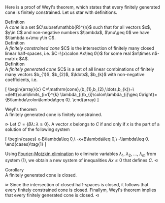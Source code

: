 Here is a proof of Weyl's theorem, which states that every finitely generated 
cone is finitely constrained. Let us star with definitions.

<div class="block-head">Definition</div>
<div class="block-body">
A <em>cone</em> is a set $C\subset\mathbb{R}^{n}$ such that for all vectors 
$x$, $y\in C$ and non-negative numbers $\lambda$, $\mu\geq 0$ we have 
$\lambda x+\mu y\in C$.
</div>

<div class="block-head">Definition</div>
<div class="block-body">
A <em>finitely constrained cone</em> $C$ is the intersection of finitely many 
closed linear half-spaces, i.e. $C=\{x\colon Ax\leq 0\}$ for 
some real $m\times n$-matrix $A$.
</div>

<div class="block-head">Definition</div>
<div class="block-body">
A <em>finitely generated cone</em> $C$ is a set of all linear combinations of  
finitely many vectors $b_{1}$, $b_{2}$, $\ldots$, $b_{k}$ with 
non-negative coefficients, i.e. 

\[
\begin{array}{c}
C=\mathrm{cone}\,(b_{1},b_{2},\ldots,b_{k})=\\
=\left\{\sum\limits_{i=1}^{k}
\lambda_{i}b_{i}\colon\lambda_{i}\geq 0\right\}=\{B\lambda\colon\lambda\geq 0\}.
\end{array}
\]
</div>

<div class="block-head">Weyl's theorem</div>
<div class="block-body">
A finitely generated cone is finitely constrained.
</div>

$\rhd$ Let $C=\{B\lambda\colon\lambda\geq 0\}$. A vector $x$ belongs to 
$C$ if and only if $x$ is the part of a solution of the following system

\[
\begin{cases}
x-B\lambda\leq 0,\\
-x+B\lambda\leq 0,\\
-\lambda\leq 0.
\end{cases}\tag{1}
\]

Using [Fourier-Motzkin elimination](23_11_30_18_37.md) to eliminate variables 
$\lambda_{1}$, $\lambda_{2}$, $\ldots$, $\lambda_{m}$ from system (1), 
we obtain a new system of inequalities $Ax\leq 0$ that defines $C$. $\lhd$

<div class="block-head">Corollary</div>
<div class="block-body">
A finitely generated cone is closed.
</div>

$\rhd$ Since the intersection of closed half-spaces is closed, it follows
that every finitely constrained cone is closed. Finallym, Weyl's theorem 
implies that every finitely generated cone is closed. $\lhd$
